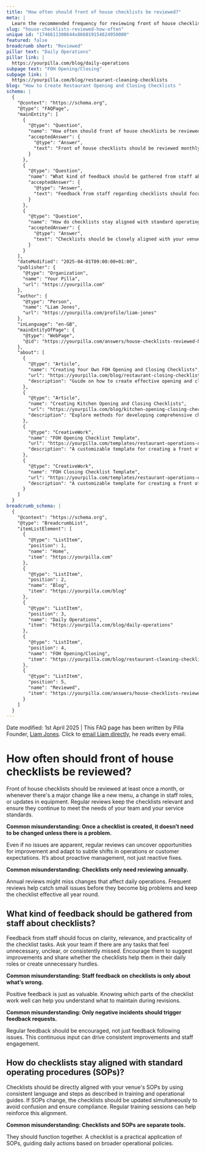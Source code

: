 ```yaml
---
title: "How often should front of house checklists be reviewed?"
meta: |
  Learn the recommended frequency for reviewing front of house checklists and the importance of staff feedback in maintaining their effectiveness.
slug: "house-checklists-reviewed-how-often"
unique id: "1746611300644x866019154624950000"
featured: false
breadcrumb short: "Reviewed"
pillar text: "Daily Operations"
pillar link: |
  https://yourpilla.com/blog/daily-operations
subpage text: "FOH Opening/Closing"
subpage link: |
  https://yourpilla.com/blog/restaurant-cleaning-checklists
blog: "How to Create Restaurant Opening and Closing Checklists "
schema: |
  {
    "@context": "https://schema.org",
    "@type": "FAQPage",
    "mainEntity": [
      {
        "@type": "Question",
        "name": "How often should front of house checklists be reviewed?",
        "acceptedAnswer": {
          "@type": "Answer",
          "text": "Front of house checklists should be reviewed monthly or whenever significant changes occur such as new menus, changes in staff roles, or updates in equipment. These reviews ensure that the checklists remain relevant and effective in meeting the requirements of the team and service standards."
        }
      },
      {
        "@type": "Question",
        "name": "What kind of feedback should be gathered from staff about checklists?",
        "acceptedAnswer": {
          "@type": "Answer",
          "text": "Feedback from staff regarding checklists should focus on the clarity, relevance, and practicality of the tasks. Staff should be encouraged to offer suggestions for improvement and to share how the checklists either assist or hinder their daily activities."
        }
      },
      {
        "@type": "Question",
        "name": "How do checklists stay aligned with standard operating procedures (SOPs)?",
        "acceptedAnswer": {
          "@type": "Answer",
          "text": "Checklists should be closely aligned with your venue's standard operating procedures, incorporating consistent language and steps. If SOPs change, the checklists should also be updated immediately to prevent confusion and ensure compliance. Regular training is recommended to reinforce the alignment."
        }
      }
    ],
    "dateModified": "2025-04-01T09:00:00+01:00",
    "publisher": {
      "@type": "Organization",
      "name": "Your Pilla",
      "url": "https://yourpilla.com"
    },
    "author": {
      "@type": "Person",
      "name": "Liam Jones",
      "url": "https://yourpilla.com/profile/liam-jones"
    },
    "inLanguage": "en-GB",
    "mainEntityOfPage": {
      "@type": "WebPage",
      "@id": "https://yourpilla.com/answers/house-checklists-reviewed-how-often"
    },
    "about": [
      {
        "@type": "Article",
        "name": "Creating Your Own FOH Opening and Closing Checklists",
        "url": "https://yourpilla.com/blog/restaurant-closing-checklist",
        "description": "Guide on how to create effective opening and closing checklists for the front of house operations."
      },
      {
        "@type": "Article",
        "name": "Creating Kitchen Opening and Closing Checklists",
        "url": "https://yourpilla.com/blog/kitchen-opening-closing-checklists",
        "description": "Explore methods for developing comprehensive checklists for kitchen operations to enhance workflow and safety."
      },
      {
        "@type": "CreativeWork",
        "name": "FOH Opening Checklist Template",
        "url": "https://yourpilla.com/templates/restaurant-operations-opening-checklist",
        "description": "A customizable template for creating a front of house opening checklist, tailored to your specific site requirements."
      },
      {
        "@type": "CreativeWork",
        "name": "FOH Closing Checklist Template",
        "url": "https://yourpilla.com/templates/restaurant-operations-closing-checklist",
        "description": "A customizable template for creating a front of house closing checklist, designed to meet your site's specific needs."
      }
    ]
  }
breadcrumb_schema: |
  {
    "@context": "https://schema.org",
    "@type": "BreadcrumbList",
    "itemListElement": [
      {
        "@type": "ListItem",
        "position": 1,
        "name": "Home",
        "item": "https://yourpilla.com"
      },
      {
        "@type": "ListItem",
        "position": 2,
        "name": "Blog",
        "item": "https://yourpilla.com/blog"
      },
      {
        "@type": "ListItem",
        "position": 3,
        "name": "Daily Operations",
        "item": "https://yourpilla.com/blog/daily-operations"
      },
      {
        "@type": "ListItem",
        "position": 4,
        "name": "FOH Opening/Closing",
        "item": "https://yourpilla.com/blog/restaurant-cleaning-checklists"
      },
      {
        "@type": "ListItem",
        "position": 5,
        "name": "Reviewed",
        "item": "https://yourpilla.com/answers/house-checklists-reviewed-how-often"
      }
    ]
  }
---
```


Date modified: 1st April 2025 | This FAQ page has been written by Pilla Founder, [Liam Jones](https://yourpilla.com/profile/liam-jones). Click to [email Liam directly](https://mailto:liam@yourpilla.com), he reads every email.

# How often should front of house checklists be reviewed?

Front of house checklists should be reviewed at least once a month, or whenever there's a major change like a new menu, a change in staff roles, or updates in equipment. Regular reviews keep the checklists relevant and ensure they continue to meet the needs of your team and your service standards.

**Common misunderstanding: Once a checklist is created, it doesn’t need to be changed unless there is a problem.**

Even if no issues are apparent, regular reviews can uncover opportunities for improvement and adapt to subtle shifts in operations or customer expectations. It’s about proactive management, not just reactive fixes.

**Common misunderstanding: Checklists only need reviewing annually.**

Annual reviews might miss changes that affect daily operations. Frequent reviews help catch small issues before they become big problems and keep the checklist effective all year round.

## What kind of feedback should be gathered from staff about checklists?

Feedback from staff should focus on clarity, relevance, and practicality of the checklist tasks. Ask your team if there are any tasks that feel unnecessary, unclear, or consistently missed. Encourage them to suggest improvements and share whether the checklists help them in their daily roles or create unnecessary hurdles.

**Common misunderstanding: Staff feedback on checklists is only about what’s wrong.**

Positive feedback is just as valuable. Knowing which parts of the checklist work well can help you understand what to maintain during revisions.

**Common misunderstanding: Only negative incidents should trigger feedback requests.**

Regular feedback should be encouraged, not just feedback following issues. This continuous input can drive consistent improvements and staff engagement.

## How do checklists stay aligned with standard operating procedures (SOPs)?

Checklists should be directly aligned with your venue's SOPs by using consistent language and steps as described in training and operational guides. If SOPs change, the checklists should be updated simultaneously to avoid confusion and ensure compliance. Regular training sessions can help reinforce this alignment.

**Common misunderstanding: Checklists and SOPs are separate tools.**

They should function together. A checklist is a practical application of SOPs, guiding daily actions based on broader operational policies.